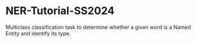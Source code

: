 # NER-Tutorial-SS2024
Multiclass classification task to determine whether a given word is a Named Entity and identify its type.
